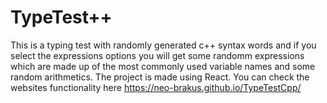 # TypeTest++

This is a typing test with randomly generated c++ syntax words and if you select the expressions options you will get some randomm expressions which are made up of the most commonly used variable names and some random arithmetics.
The project is made using React.
You can check the websites functionality here https://neo-brakus.github.io/TypeTestCpp/
